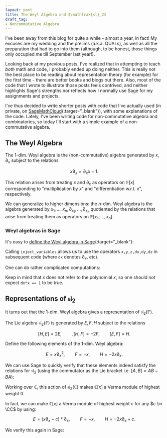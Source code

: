 ```yaml
---
layout: post
title: The Weyl Algebra and $\mathfrak{sl}_2$
draft_tag: 
- Noncommutative Algebra
---
```

<!--more-->

I've been away from this blog for quite a while - almost a year, in fact! My excuses are my wedding and the prelims (a.k.a. QUALs), as well as all the preparation that had to go into them (although, to be honest, those things only occupied me till September last year!). 

Looking back at my previous posts, I've realized that in attempting to teach *both* math and code, I probably ended up doing neither. This is really not the best place to be reading about representation theory (for example) for the first time - there are better books and blogs out there. Also, most of the code that I wrote to illustrate those posts feels contrived, and neither highlights Sage's strengths nor reflects how I normally use Sage for my assignments and projects.

I've thus decided to write shorter posts with code that I've actually used (in private, on [SageMathCloud](https://cloud.sagemath.com/){:target="_blank"}), with some explanations of the code. Lately, I've been writing code for non-commutative algebra and combinatorics, so today I'll start with a simple example of a non-commutative algebra.

## The Weyl Algebra
The $1$-dim. Weyl algebra is the (non-commutative) algebra generated by $x, \partial_x$ subject to the relations

$$
x \partial_x = \partial_x x - 1.
$$

This relation arises from treating $x$ and $\partial_x$ as operators on $\mathbb{F}[x]$ corresponding to "multiplication by $x$" and "differentiation w.r.t. $x$", respectively. 

We can generalize to higher dimensions: the $n$-dim. Weyl algebra is the algebra generated by  $x_1,\dots,x_n,\partial_{x_1},\dots,\partial_{x_n}$ quotiented by the relations that arise from treating them as operators on $\mathbb{F}[x_1,\dots,x_n]$.

### Weyl algebras in Sage
It's easy to [define the Weyl algebra in Sage](http://doc.sagemath.org/html/en/reference/algebras/sage/algebras/weyl_algebra.html){:target="_blank"}:

<div class="linked">
  <script type="text/x-sage">
# 3-dim Weyl algebra over QQ[x,y,z]
R.<x,y,z> = QQ[]
W = DifferentialWeylAlgebra(R)
W.inject_variables()
  </script>
</div>

Calling `inject_variables` allows us to use the operators `x,y,z,dx,dy,dz` in subsequent code (where `dx` denotes $\partial_x$, etc).

One can do rather complicated computations:

<div class="linked">
  <script type="text/x-sage">
(dx * dy * dz) * (x + y + z)^3
  </script>
</div>

Keep in mind that $x$ does not refer to the polynomial $x$, so one should *not* expect `dx*x == 1` to be true.

## Representations of $\mathfrak{sl}_2$
It turns out that the $1$-dim. Weyl algebra gives a representation of $\mathfrak{sl}_2(\mathbb{F})$. 

The Lie algebra $\mathfrak{sl}_2(\mathbb{F})$ is generated by $E,F,H$ subject to the relations

$$
[H,E] = 2E, \qquad, [H,F] = -2F, \qquad [E,F] = H.
$$

Define the following elements of the $1$-dim. Weyl algebra:

$$
E = x \partial_x^2,\qquad F = -x,\qquad H = -2x\partial_x.
$$

We can use Sage to quickly verify that these elements indeed satisfy the relations for $\mathfrak{sl}_2$ (using the commutator as the Lie bracket i.e. $[A,B] = AB - BA$):

<div class="sage">
  <script type="text/x-sage">
R.<x,y,z> = QQ[]
W = DifferentialWeylAlgebra(R)
W.inject_variables()

E = x*dx^2
F = -x
H = -2*x*dx

print H*E - E*H == 2*E
print H*F - F*H == -2*F
print E*F - F*E == H
  </script>
</div>

Working over $\mathbb{C}$, this action of $\mathfrak{sl}_2(\mathbb{C})$ makes $\mathbb{C}[x]$ a Verma module of highest weight $0$.

In fact, we can make $\mathbb{C}[x]$ a Verma module of highest weight $c$ for any $c \in \CC$ by using:

$$
E = (x \partial_x - c)*\partial_x,\qquad F = -x,\qquad H = -2x\partial_x + c.
$$

We verify this again in Sage:

<div class="sage">
  <script type="text/x-sage">
Fc.<c> = CC[] # This allows c to be a complex indeterminate 
R.<x> = Fc[]
W = DifferentialWeylAlgebra(R)
W.inject_variables()

E = (x*dx-c)*dx
F = -x
H = -2*x*dx + c

print H*E - E*H == 2*E
print H*F - F*H == -2*F
print E*F - F*E == H
  </script>
</div>
